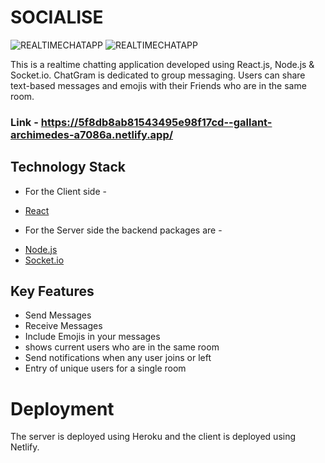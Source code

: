 # SOCIALISE

![REALTIMECHATAPP](https://github.com/UV-3/REALTIME-CHAT-APP/blob/master/src/Screenshot%202021-07-19%20at%206.01.42%20PM.png)
![REALTIMECHATAPP](https://github.com/UV-3/REALTIME-CHAT-APP/blob/master/src/Screenshot%202021-07-19%20at%205.53.42%20PM.png)

This is a realtime chatting application developed using
React.js, Node.js & Socket.io. ChatGram is dedicated to 
group messaging. Users can share text-based messages and
emojis with their Friends who are in the same room.

### Link - https://5f8db8ab81543495e98f17cd--gallant-archimedes-a7086a.netlify.app/

## Technology Stack

* For the Client side - 
- [React](https://reactjs.org/)
* For the Server side the backend packages are -
- [Node.js](https://nodejs.org/en/)
- [Socket.io](https://socket.io/)

## Key Features

- Send Messages
- Receive Messages
- Include Emojis in your messages
- shows current users who are in the same room 
- Send notifications when any user joins or left
- Entry of unique users for a single room

# Deployment
The server is deployed using Heroku and the client is deployed using Netlify.
